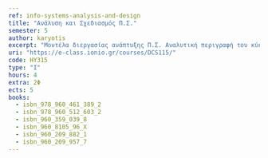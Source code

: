 ```yaml
---
ref: info-systems-analysis-and-design
title: "Ανάλυση και Σχεδιασμός Π.Σ."
semester: 5
author: karyotis
excerpt: "Μοντέλα διεργασίας ανάπτυξης Π.Σ. Αναλυτική περιγραφή του κύκλου ζωής ενός Π.Σ. (καθορισμός προβλήματος, μελέτη σκοπιμότητας, ανάλυση απαιτήσεων, λογικός και φυσικός σχεδιασμός, εγκατάσταση και συντήρηση). Μέθοδοι και τεχνικές συλλογής και ανάλυσης απαιτήσεων χρηστών. Ο ρόλος του αναλυτή. Αντικειμενοστρεφής σχεδίαση συστημάτων. Ανάλυση και σχεδίαση ΠΣ με χρήση της γλώσσας UML."
uri: "https://e-class.ionio.gr/courses/DCS115/"
code: ΗΥ315
type: "I"
hours: 4
extra: 2Φ
ects: 5
books:
  - isbn_978_960_461_389_2
  - isbn_978_960_512_603_2
  - isbn_960_359_039_8
  - isbn_960_8105_96_X
  - isbn_960_209_882_1
  - isbn_960_209_957_7
---
```


